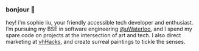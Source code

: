### bonjour 🌸

hey! i'm sophie liu, your friendly accessible tech developer and enthusiast. I’m pursuing my BSE in software engineering [@uWaterloo](https://github.com/uWaterloo), and I spend my spare code on projects at the intersection of art and tech. I also direct marketing at [vhHacks](https://vhhacks.ca/), and create surreal paintings to tickle the senses.

<!--
**midnightingale/midnightingale** is a ✨ _special_ ✨ repository because its `README.md` (this file) appears on your GitHub profile.

Here are some ideas to get you started:

- 🔭 I’m currently working on ...
- 🌱 I’m currently learning ...
- 👯 I’m looking to collaborate on ...
- 🤔 I’m looking for help with ...
- 💬 Ask me about ...
- 📫 How to reach me: ...
- 😄 Pronouns: ...
- ⚡ Fun fact: ...
-->
